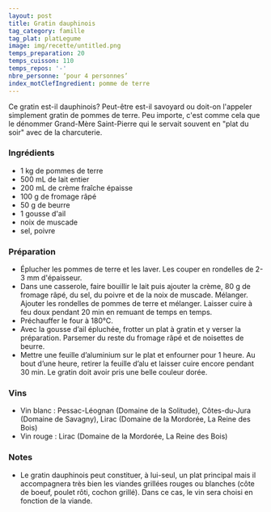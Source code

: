 ```yaml
---
layout: post
title: Gratin dauphinois
tag_category: famille
tag_plat: platLegume
image: img/recette/untitled.png
temps_preparation: 20
temps_cuisson: 110
temps_repos: '-'
nbre_personne: ‘pour 4 personnes’
index_motClefIngredient: pomme de terre
---
```

Ce gratin est-il dauphinois? Peut-être est-il savoyard ou doit-on l'appeler simplement gratin de pommes de terre. Peu importe, c'est comme cela que le dénommer Grand-Mère Saint-Pierre qui le servait souvent en "plat du soir" avec de la charcuterie.

### Ingrédients
* 1 kg de pommes de terre
* 500 mL de lait entier
* 200 mL de crème fraîche épaisse
* 100 g de fromage râpé
* 50 g de beurre
* 1 gousse d'ail
* noix de muscade
* sel, poivre

### Préparation
* Éplucher les pommes de terre et les laver. Les couper en rondelles de 2-3 mm d'épaisseur.
* Dans une casserole, faire bouillir le lait puis ajouter la crème, 80 g de fromage râpé, du sel, du poivre et de la noix de muscade. Mélanger. Ajouter les rondelles de pommes de terre et mélanger. Laisser cuire à feu doux pendant 20 min en remuant de temps en temps.
* Préchauffer le four à 180°C.
* Avec la gousse d’ail épluchée, frotter un plat à gratin et y verser la préparation. Parsemer du reste du fromage râpé et de noisettes de beurre.  
* Mettre une feuille d’aluminium sur le plat et enfourner pour 1 heure. Au bout d’une heure, retirer la feuille d’alu et laisser cuire encore pendant 30 min. Le gratin doit avoir pris une belle couleur dorée.

### Vins
* Vin blanc : Pessac-Léognan (Domaine de la Solitude), Côtes-du-Jura (Domaine de Savagny), Lirac (Domaine de la Mordorée, La Reine des Bois)
* Vin rouge : Lirac (Domaine de la Mordorée, La Reine des Bois)

### Notes
* Le gratin dauphinois peut constituer, à lui-seul, un plat principal mais il accompagnera très bien les viandes grillées rouges ou blanches (côte de boeuf, poulet rôti, cochon grillé). Dans ce cas, le vin sera choisi en fonction de la viande.
